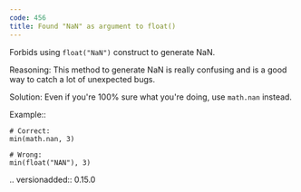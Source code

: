 ```yaml
---
code: 456
title: Found "NaN" as argument to float()
---
```



Forbids using ``float("NaN")`` construct to generate NaN.

Reasoning:
    This method to generate NaN is really confusing and is a good way to
    catch a lot of unexpected bugs.

Solution:
    Even if you're 100% sure what you're doing, use ``math.nan`` instead.

Example::

    # Correct:
    min(math.nan, 3)

    # Wrong:
    min(float("NAN"), 3)

.. versionadded:: 0.15.0